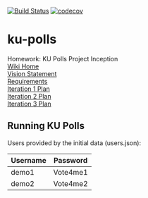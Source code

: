 [![Build Status](https://travis-ci.com/ParnThanatibordee/ku-polls.svg?branch=master)](https://travis-ci.com/ParnThanatibordee/ku-polls)
[![codecov](https://codecov.io/gh/ParnThanatibordee/ku-polls/branch/master/graph/badge.svg?token=VVD4CJ7I09)](https://codecov.io/gh/ParnThanatibordee/ku-polls)  
# ku-polls
Homework: KU Polls Project Inception  
[Wiki Home](../../wiki/Home)  
[Vision Statement](../../wiki/Vision%20Statement)  
[Requirements](../../wiki/Requirements)  
[Iteration 1 Plan](../../wiki/Iteration%201%20Plan)  
[Iteration 2 Plan](../../wiki/Iteration%202%20Plan)  
[Iteration 3 Plan](../../wiki/Iteration%203%20Plan) 

## Running KU Polls

Users provided by the initial data (users.json):

| Username  | Password    |
|-----------|-------------|
| demo1     | Vote4me1    |
| demo2     | Vote4me2    |